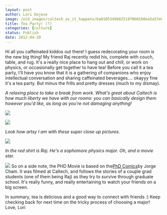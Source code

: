 ```yaml
---
layout: post
author: Lori Dajose
image: /old_images/caltech_as_it_happens/6a0105349b8251970b0168ea5a57e0970c.jpg
title: Tea Party! (?) 
categories: [culture]
status: Publish
date: 2012-04-20
---
```


Hi all you caffeinated kiddos out there!
I guess redecorating your room is the new big thing! My friend Raj recently redid his, complete with couch, table, and rug. It's a really nice place to hang out and chill, or work on physics, or occasionally get together to have tea!
Before you call it a tea party, I'll have you know that it is a gathering of companions who enjoy intellectual conversation and sharing caffeinated beverages.... okayyy fine it's a tea party. But minus the frills and pretty dresses (much to my dismay).

*A relaxing place to take a break from work. What's great about Caltech is how much liberty we have with our rooms: you can basically design them however you'd like, as long as you're not damaging anything!*


![](/old_images/caltech_as_it_happens/6a0105349b8251970b01630465080b970d.jpg)


![](/old_images/caltech_as_it_happens/6a0105349b8251970b0163046512ae970d.jpg)

*Look how artsy I am with these super close up pictures.*


![](/old_images/caltech_as_it_happens/6a0105349b8251970b016304651efa970d.jpg)

*In the red shirt is Raj. He's a sophomore physics major. Oh, and a movie star.*


![](/old_images/6a0105349b8251970b01676559315c970b.jpg)
So on a side note, the PHD Movie is based on the[PhD Comics](https://www.phdcomics.com/comics.php)by Jorge Cham. It was filmed at Caltech, and follows the stories of a couple grad students (one of them being Raj) as they try to survive through graduate school. It's really funny, and really entertaining to watch your friends on a big screen.

In summary, tea is delicious and a good way to connect with friends :)
Keep checking back for next time on the tricky process of choosing a major!
Love,
Lori
